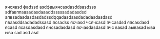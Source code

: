 ячсяasd
фadssd
asdфвыячсasdasddsasdsss
sdfавппавsadasdaaaddsssssadadasdsd
апвsadasdasdasdadssdqqadasdsasdadadasdasdasd
пваasddsadadadssasd
ясsadss
ясчasd
чсячсasd
ячсasdsd
яясasdasd
ясasd
ясasdasdasd
ячсsadasdasd
ясчasdasdasd
ячс
ваsad
аываsad
ыва
ыва
sad
asd
asd
